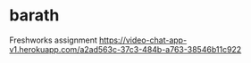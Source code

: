 # barath
Freshworks assignment 
https://video-chat-app-v1.herokuapp.com/a2ad563c-37c3-484b-a763-38546b11c922
